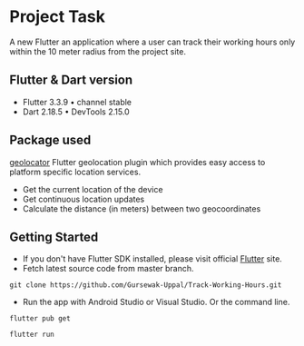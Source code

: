 # Project Task

A new Flutter an application where a user can track their working hours only within the 10
meter radius from the project site.

## Flutter & Dart version

- Flutter 3.3.9 • channel stable
- Dart 2.18.5 • DevTools 2.15.0

## Package used

[geolocator](https://pub.dev/packages/geolocator) Flutter geolocation plugin which provides easy access to platform specific location services.

- Get the current location of the device
- Get continuous location updates
- Calculate the distance (in meters) between two geocoordinates

## Getting Started
  - If you don't have Flutter SDK installed, please visit official [Flutter](https://flutter.dev/) site.
  - Fetch latest source code from master branch.
 
 ```
 git clone https://github.com/Gursewak-Uppal/Track-Working-Hours.git
 ```  
 - Run the app with Android Studio or Visual Studio. Or the command line.
 
 ```
 flutter pub get
 ```
 ```
 flutter run
 ```
